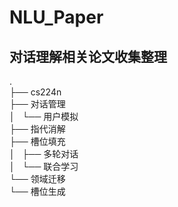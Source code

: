 # NLU_Paper

## 对话理解相关论文收集整理  

.  
├── cs224n  
├── 对话管理  
│   └── 用户模拟  
├── 指代消解  
├── 槽位填充  
│   ├── 多轮对话  
│   └── 联合学习  
└── 领域迁移  
    └── 槽位生成  
